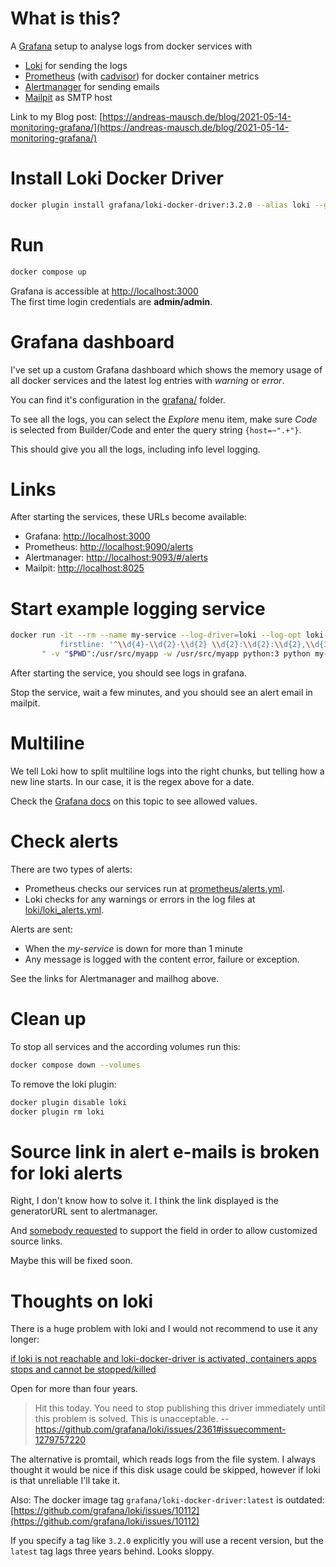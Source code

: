 # What is this?

A [Grafana](https://grafana.com/oss/) setup to analyse logs from docker services with

- [Loki](https://grafana.com/oss/loki/) for sending the logs
- [Prometheus](https://prometheus.io/) (with [cadvisor](https://github.com/google/cadvisor)) for docker container metrics  
- [Alertmanager](https://prometheus.io/docs/alerting/latest/alertmanager/) for sending emails  
- [Mailpit](https://mailpit.axllent.org/) as SMTP host  

Link to my Blog post:
[https://andreas-mausch.de/blog/2021-05-14-monitoring-grafana/](https://andreas-mausch.de/blog/2021-05-14-monitoring-grafana/)

# Install Loki Docker Driver

```bash
docker plugin install grafana/loki-docker-driver:3.2.0 --alias loki --grant-all-permissions
```

# Run

```bash
docker compose up
```

Grafana is accessible at [http://localhost:3000](http://localhost:3000)  
The first time login credentials are **admin/admin**.

# Grafana dashboard

I've set up a custom Grafana dashboard which shows the memory usage of all
docker services and the latest log entries with *warning* or *error*.

You can find it's configuration in the [grafana/](grafana/) folder.

To see all the logs, you can select the *Explore* menu item,
make sure *Code* is selected from Builder/Code and enter the query string
`{host=~".+"}`.

This should give you all the logs, including info level logging.

# Links

After starting the services, these URLs become available:

- Grafana: [http://localhost:3000](http://localhost:3000)
- Prometheus: [http://localhost:9090/alerts](http://localhost:9090/alerts)
- Alertmanager: [http://localhost:9093/#/alerts](http://localhost:9093/#/alerts)
- Mailpit: [http://localhost:8025](http://localhost:8025)

# Start example logging service

```bash
docker run -it --rm --name my-service --log-driver=loki --log-opt loki-url="http://localhost:3100/loki/api/v1/push" --log-opt loki-pipeline-stages="- multiline:
           firstline: '^\\d{4}-\\d{2}-\\d{2} \\d{2}:\\d{2}:\\d{2},\\d{3}'
       " -v "$PWD":/usr/src/myapp -w /usr/src/myapp python:3 python my-service.py
```

After starting the service, you should see logs in grafana.

Stop the service, wait a few minutes, and you should see an alert email in mailpit.

# Multiline

We tell Loki how to split multiline logs into the right chunks, but telling how a new line starts.
In our case, it is the regex above for a date.

Check the [Grafana docs](https://grafana.com/docs/loki/latest/clients/promtail/stages/multiline/) on this topic to see allowed values.

# Check alerts

There are two types of alerts:

- Prometheus checks our services run at [prometheus/alerts.yml](prometheus/alerts.yml).
- Loki checks for any warnings or errors in the log files at [loki/loki_alerts.yml](loki/loki_alerts.yml).

Alerts are sent:
- When the *my-service* is down for more than 1 minute
- Any message is logged with the content error, failure or exception.

See the links for Alertmanager and mailhog above.

# Clean up

To stop all services and the according volumes run this:

```bash
docker compose down --volumes
```

To remove the loki plugin:

```bash
docker plugin disable loki
docker plugin rm loki
```

# Source link in alert e-mails is broken for loki alerts

Right, I don't know how to solve it.
I think the link displayed is the generatorURL sent to alertmanager.

And [somebody requested](https://github.com/grafana/loki/issues/3119#issuecomment-776453889)
to support the field in order to allow customized source links.

Maybe this will be fixed soon.

# Thoughts on loki

There is a huge problem with loki and I would not recommend to use it any longer:

[if loki is not reachable and loki-docker-driver is activated, containers apps stops and cannot be stopped/killed](https://github.com/grafana/loki/issues/2361)

Open for more than four years.

> Hit this today. You need to stop publishing this driver immediately until this problem is solved. This is unacceptable.
> -- https://github.com/grafana/loki/issues/2361#issuecomment-1279757220

The alternative is promtail, which reads logs from the file system.
I always thought it would be nice if this disk usage could be skipped, however if loki is that unreliable I'll take it.

Also: The docker image tag `grafana/loki-docker-driver:latest` is outdated:
[https://github.com/grafana/loki/issues/10112](https://github.com/grafana/loki/issues/10112)

If you specify a tag like `3.2.0` explicitly you will use a recent version,
but the `latest` tag lags three years behind.
Looks sloppy.
